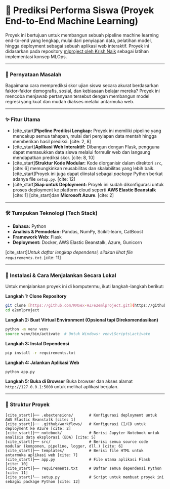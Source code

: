 # 🧠 Prediksi Performa Siswa (Proyek End-to-End Machine Learning)

Proyek ini bertujuan untuk membangun sebuah pipeline machine learning end-to-end yang lengkap, mulai dari penyiapan data, pelatihan model, hingga deployment sebagai sebuah aplikasi web interaktif. Proyek ini didasarkan pada repository [mlproject oleh Krish Naik](https://github.com/krishnaik06/mlproject) sebagai latihan implementasi konsep MLOps.

---

### 🎯 Pernyataan Masalah

Bagaimana cara memprediksi skor ujian siswa secara akurat berdasarkan faktor-faktor demografis, sosial, dan kebiasaan belajar mereka? Proyek ini mencoba menjawab pertanyaan tersebut dengan membangun model regresi yang kuat dan mudah diakses melalui antarmuka web.

---

### ✨ Fitur Utama

- [cite_start]**Pipeline Prediksi Lengkap:** Proyek ini memiliki pipeline yang mencakup semua tahapan, mulai dari penyiapan data mentah hingga memberikan hasil prediksi. [cite: 2, 8]
- [cite_start]**Aplikasi Web Interaktif:** Dibangun dengan Flask, pengguna dapat memasukkan data siswa melalui formulir web dan langsung mendapatkan prediksi skor. [cite: 8, 10]
- [cite_start]**Struktur Kode Modular:** Kode diorganisir dalam direktori `src`, [cite: 6] memungkinkan reusabilitas dan skalabilitas yang lebih baik. [cite_start]Proyek ini juga dapat diinstal sebagai *package* Python berkat adanya file `setup.py`. [cite: 12]
- [cite_start]**Siap untuk Deployment:** Proyek ini sudah dikonfigurasi untuk proses deployment ke platform cloud seperti **AWS Elastic Beanstalk** [cite: 1] [cite_start]dan **Microsoft Azure**. [cite: 2]

---

### 🛠️ Tumpukan Teknologi (Tech Stack)

- **Bahasa:** Python
- **Analisis & Pemodelan:** Pandas, NumPy, Scikit-learn, CatBoost
- **Framework Web:** Flask
- **Deployment:** Docker, AWS Elastic Beanstalk, Azure, Gunicorn

[cite_start]*Untuk daftar lengkap dependensi, silakan lihat file `requirements.txt`.* [cite: 11]

---

### 🚀 Instalasi & Cara Menjalankan Secara Lokal

Untuk menjalankan proyek ini di komputermu, ikuti langkah-langkah berikut:

**Langkah 1: Clone Repository**
```bash
git clone [https://github.com/KMoex-HZ/e2emlproject.git](https://github.com/KMoex-HZ/e2emlproject.git)
cd e2emlproject
```

**Langkah 2: Buat Virtual Environment (Opsional tapi Direkomendasikan)**
```bash
python -m venv venv
source venv/bin/activate  # Untuk Windows: venv\Scripts\activate
```

**Langkah 3: Instal Dependensi**
```bash
pip install -r requirements.txt
```

**Langkah 4: Jalankan Aplikasi Web**
```bash
python app.py
```

**Langkah 5: Buka di Browser**
Buka browser dan akses alamat `http://127.0.0.1:5000` untuk melihat aplikasi berjalan.

---

### 📂 Struktur Proyek

```
[cite_start]├── .ebextensions/       # Konfigurasi deployment untuk AWS Elastic Beanstalk [cite: 1]
[cite_start]├── .github/workflows/   # Konfigurasi CI/CD untuk deployment ke Azure [cite: 2]
[cite_start]├── notebook/            # Berisi Jupyter Notebook untuk analisis data eksplorasi (EDA) [cite: 5]
[cite_start]├── src/                 # Berisi semua source code modular (komponen, pipeline, logger, dll.) [cite: 6]
[cite_start]├── templates/           # Berisi file HTML untuk antarmuka aplikasi web [cite: 7]
[cite_start]├── app.py               # File utama aplikasi Flask [cite: 10]
[cite_start]├── requirements.txt     # Daftar semua dependensi Python [cite: 11]
[cite_start]└── setup.py             # Script untuk membuat proyek ini sebagai package Python [cite: 12]
```
```
